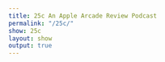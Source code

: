 ```yaml
---
title: 25c An Apple Arcade Review Podcast
permalink: "/25c/"
show: 25c
layout: show
output: true
---
```


